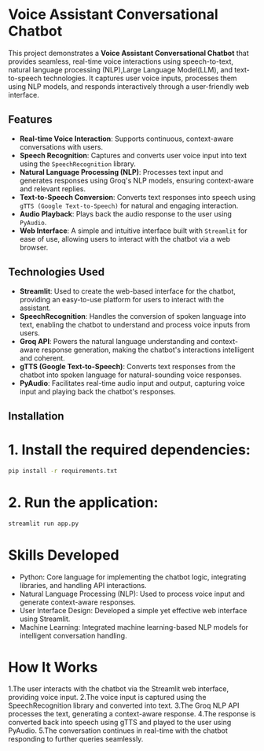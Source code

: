 # Voice Assistant Conversational Chatbot

This project demonstrates a **Voice Assistant Conversational Chatbot** that provides seamless, real-time voice interactions using speech-to-text, natural language processing (NLP),Large Language Model(LLM), and text-to-speech technologies. It captures user voice inputs, processes them using NLP models, and responds interactively through a user-friendly web interface.

## Features

- **Real-time Voice Interaction**: Supports continuous, context-aware conversations with users.
- **Speech Recognition**: Captures and converts user voice input into text using the `SpeechRecognition` library.
- **Natural Language Processing (NLP)**: Processes text input and generates responses using Groq's NLP models, ensuring context-aware and relevant replies.
- **Text-to-Speech Conversion**: Converts text responses into speech using `gTTS (Google Text-to-Speech)` for natural and engaging interaction.
- **Audio Playback**: Plays back the audio response to the user using `PyAudio`.
- **Web Interface**: A simple and intuitive interface built with `Streamlit` for ease of use, allowing users to interact with the chatbot via a web browser.

## Technologies Used

- **Streamlit**: Used to create the web-based interface for the chatbot, providing an easy-to-use platform for users to interact with the assistant.
- **SpeechRecognition**: Handles the conversion of spoken language into text, enabling the chatbot to understand and process voice inputs from users.
- **Groq API**: Powers the natural language understanding and context-aware response generation, making the chatbot's interactions intelligent and coherent.
- **gTTS (Google Text-to-Speech)**: Converts text responses from the chatbot into spoken language for natural-sounding voice responses.
- **PyAudio**: Facilitates real-time audio input and output, capturing voice input and playing back the chatbot's responses.

## Installation
# 1. Install the required dependencies:
```bash
pip install -r requirements.txt
```
# 2. Run the application:
```bash
streamlit run app.py
```

# Skills Developed
* Python: Core language for implementing the chatbot logic, integrating libraries, and handling API interactions.
* Natural Language Processing (NLP): Used to process voice input and generate context-aware responses.
* User Interface Design: Developed a simple yet effective web interface using Streamlit.
* Machine Learning: Integrated machine learning-based NLP models for intelligent conversation handling.

# How It Works
1.The user interacts with the chatbot via the Streamlit web interface, providing voice input.
2.The voice input is captured using the SpeechRecognition library and converted into text.
3.The Groq NLP API processes the text, generating a context-aware response.
4.The response is converted back into speech using gTTS and played to the user using PyAudio.
5.The conversation continues in real-time with the chatbot responding to further queries seamlessly.
